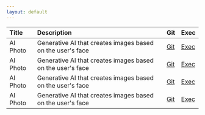 ```yaml
---
layout: default
---
```


| Title        | Description         | Git | Exec |
|:-------------|:------------------|:------|:------|
| AI Photo     | Generative AI that creates images based on the user's face | [Git](https://github.com/enozdev/Yolo_Web)  | [Exec](https://enozdev.github.io/Yolo_Web/)  |
| AI Photo     | Generative AI that creates images based on the user's face | [Git](https://github.com/enozdev/Yolo_Web)  | [Exec](https://enozdev.github.io/Yolo_Web/)  |
| AI Photo     | Generative AI that creates images based on the user's face | [Git](https://github.com/enozdev/Yolo_Web)  | [Exec](https://enozdev.github.io/Yolo_Web/)  |
| AI Photo     | Generative AI that creates images based on the user's face | [Git](https://github.com/enozdev/Yolo_Web)  | [Exec](https://enozdev.github.io/Yolo_Web/)  |
